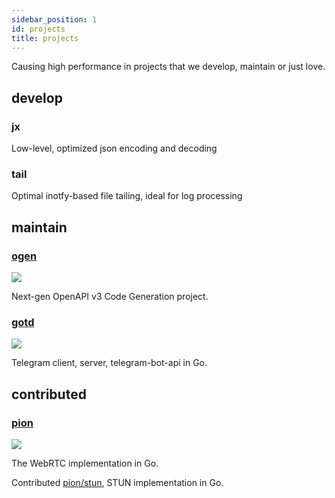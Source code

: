 ```yaml
---
sidebar_position: 1
id: projects
title: projects
---
```


Causing high performance in projects that we develop, maintain or just love.

## develop
### jx
Low-level, optimized json encoding and decoding
### tail
Optimal inotfy-based file tailing, ideal for log processing

## maintain

### [ogen](https://github.com/ogen-go/ogen)

![](https://avatars.githubusercontent.com/u/85122432?s=80&v=4)

Next-gen OpenAPI v3 Code Generation project.

### [gotd](https://github.com/gotd/td)

![](https://avatars.githubusercontent.com/u/75253497?s=80&v=4)

Telegram client, server, telegram-bot-api in Go.

## contributed

### [pion](https://github.com/orgs/pion)

![](https://pion.ly/img/pion-logo.svg)

The WebRTC implementation in Go.

Contributed [pion/stun](https://github.com/pion/stun), STUN implementation in Go.

